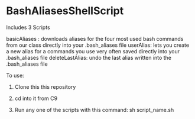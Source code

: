 # BashAliasesShellScript

Includes 3 Scripts

basicAliases : downloads aliases for the four most used bash commands from our class directly into your .bash_aliases file
userAlias: lets you create a new alias for a commands you use very often saved directly into your .bash_aliases file
deleteLastAlias: undo the last alias written into the .bash_aliases file

To use:

1. Clone this this repository

2. cd into it from C9

3. Run any one of the scripts with this command: sh script_name.sh

